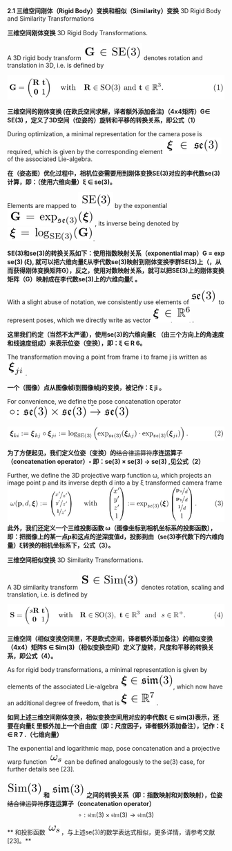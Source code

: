**2.1 三维空间刚体（Rigid Body）变换和相似（Similarity）变换**  3D Rigid Body and Similarity Transformations

**三维空间刚体变换** 3D Rigid Body Transformations.

A 3D rigid body transform ![](/assets/math_4.png) denotes rotation and translation in 3D, i.e. is defined by

![](/assets/equation_1.png)

**三维空间的刚体变换 \(在欧氏空间求解，译者额外添加备注\)（4x4矩阵）G∈ SE\(3\)  ，定义了3D空间（位姿的）旋转和平移的转换关系，即公式（1）**

During optimization, a minimal representation for the camera pose is required, which is given by the corresponding element ![](/assets/math_5.png) of the associated Lie-algebra.

**在（姿态图）优化过程中，相机位姿需要用到刚体变换SE\(3\)对应的李代数se\(3\)计算，即：（使用六维向量）ξ ∈ se\(3\)。**

Elements are mapped to ![](/assets/math_6.png) by the exponential ![](/assets/math_7.png) , its inverse being denoted by ![](/assets/math_8.png).

**SE\(3\)和se\(3\)的转换关系如下：使用指数映射关系（exponential map）G = exp se\(3\) \(ξ\), 就可以把六维向量ξ从李代数se\(3\)映射到刚体变换李群SE\(3\)上（，从而获得刚体变换矩阵G），反之，使用对数映射关系，就可以把SE\(3\)上的刚体变换矩阵（G）映射成在李代数se\(3\)上的六维向量ξ 。**

With a slight abuse of notation, we consistently use elements of ![](/assets/math_9.png) to represent poses, which we directly write as vector ![](/assets/math_10.png) .

**这里我们约定（当然不太严谨），使用se\(3\)的六维向量ξ （由三个方向上的角速度和线速度组成）来表示位姿（变换），即：ξ ∈ R 6。**

The transformation moving a point from frame i to frame j is written as ![](/assets/math_11.png) .

**一个（图像）点从图像帧i到图像帧j的变换，被记作：ξ ji 。**

For convenience, we define the pose concatenation operator ![](/assets/math_12.png)

![](/assets/equation_2.png)

**为了方便起见，我们定义位姿（变换）的**~~结合律运算符~~**序连运算子（concatenation operator）◦ 即：se\(3\) × se\(3\) → se\(3\) ,见公式（2）**

Further, we define the 3D projective warp function ω, which projects an image point p and its inverse depth d into a by ξ transformed camera frame![](/assets/equation_3.png)**此外，我们还定义一个三维投影函数 ω（图像坐标到相机坐标系的投影函数），即：把图像上的某一点p和这点的逆深度值d，投影到由（se\(3\)李代数下的六维向量）ξ转换的相机坐标系下，公式（3）。**

**三维空间相似变换** 3D Similarity Transformations.

A 3D similarity transform ![](/assets/math_13.png) denotes rotation, scaling and translation, i.e. is defined by

![](/assets/equation_4.png)

**三维空间（相似变换空间里，不是欧式空间，译者额外添加备注）的相似变换（4x4）矩阵S ∈ Sim\(3\)（相似变换空间）定义了旋转，尺度和平移的转换关系，即公式（4）。**

As for rigid body transformations, a minimal representation is given by elements of the associated Lie-algebra ![](/assets/math_14.png), which now have an additional degree of freedom, that is ![](/assets/math_15.png) .

**如同上述三维空间刚体变换，相似变换空间用对应的李代数ξ ∈ sim\(3\)表示，还要在向量ξ 里额外加上一个自由度（即：尺度因子，译者额外添加备注），记作：ξ ∈ R 7 .（七维向量）**

The exponential and logarithmic map, pose concatenation and a projective warp function ![](/assets/math_46.png) can be defined analogously to the se\(3\) case, for further details see \[23\].

![](/assets/math_17.png) **和 **![](/assets/math_16.png)** 之间的转换关系（即：指数映射和对数映射），位姿**~~结合律运算符~~**序连运算子（concatenation operator）** $$ \circ : \mathfrak{sim(3)} \times \mathfrak{sim(3)} \rightarrow \mathfrak{sim(3)}$$
** 和投影函数 ![](/assets/math_46.png)，与上述se\(3\)的数学表达式相似，更多详情，请参考文献\[23\]。**

